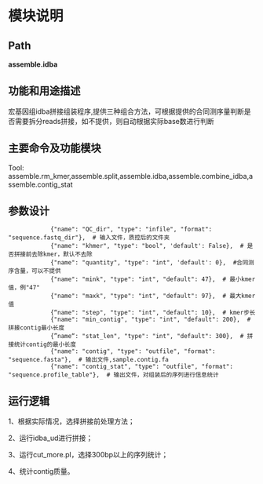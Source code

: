 
模块说明
==========================

Path
-----------

**assemble.idba**

功能和用途描述
-----------------------------------

宏基因组idba拼接组装程序,提供三种组合方法，可根据提供的合同测序量判断是否需要拆分reads拼接，如不提供，则自动根据实际base数进行判断

主要命令及功能模块
-----------------------------------

Tool: assemble.rm_kmer,assemble.split,assemble.idba,assemble.combine_idba,assemble.contig_stat

参数设计
-----------------------------------

```
            {"name": "QC_dir", "type": "infile", "format": "sequence.fastq_dir"},  # 输入文件，质控后的文件夹
            {"name": "khmer", "type": "bool", 'default': False},  # 是否拼接前去除kmer，默认不去除
            {"name": "quantity", "type": "int", 'default': 0},  #合同测序含量，可以不提供
            {"name": "mink", "type": "int", "default": 47},  # 最小kmer值，例"47"
            {"name": "maxk", "type": "int", "default": 97},  # 最大kmer值
            {“name": "step", "type": "int", "default": 10},  # kmer步长
            {"name": "min_contig", "type": "int", "default": 200},  # 拼接contig最小长度
            {”name“: "stat_len", "type": "int", "default": 300},  # 拼接统计contig的最小长度
            {"name": "contig", "type": "outfile", "format": "sequence.fasta"},  # 输出文件,sample.contig.fa
            {"name": "contig_stat", "type": "outfile", "format": "sequence.profile_table"},  # 输出文件，对组装后的序列进行信息统计
```

运行逻辑
-----------------------------------
1、根据实际情况，选择拼接前处理方法；

2、运行idba_ud进行拼接；

3、运行cut_more.pl，选择300bp以上的序列统计；

4、统计contig质量。
